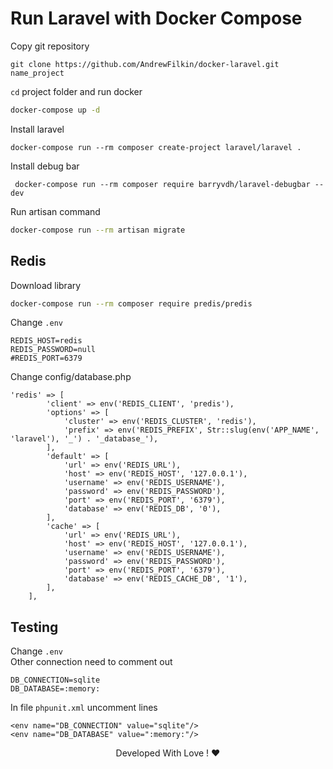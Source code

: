 # Run Laravel with Docker Compose

Copy git repository

```
git clone https://github.com/AndrewFilkin/docker-laravel.git name_project
```

`cd` project folder and run docker 

```bash
docker-compose up -d
```

Install laravel 

```
docker-compose run --rm composer create-project laravel/laravel .
```
Install debug bar

```
 docker-compose run --rm composer require barryvdh/laravel-debugbar --dev
```

Run artisan command

```bash
docker-compose run --rm artisan migrate
```

## Redis
Download library

```bash
docker-compose run --rm composer require predis/predis
```

Change `.env` <br/>

```
REDIS_HOST=redis
REDIS_PASSWORD=null
#REDIS_PORT=6379
```

Change config/database.php <br/>

```
'redis' => [
        'client' => env('REDIS_CLIENT', 'predis'),
        'options' => [
            'cluster' => env('REDIS_CLUSTER', 'redis'),
            'prefix' => env('REDIS_PREFIX', Str::slug(env('APP_NAME', 'laravel'), '_') . '_database_'),
        ],
        'default' => [
            'url' => env('REDIS_URL'),
            'host' => env('REDIS_HOST', '127.0.0.1'),
            'username' => env('REDIS_USERNAME'),
            'password' => env('REDIS_PASSWORD'),
            'port' => env('REDIS_PORT', '6379'),
            'database' => env('REDIS_DB', '0'),
        ],
        'cache' => [
            'url' => env('REDIS_URL'),
            'host' => env('REDIS_HOST', '127.0.0.1'),
            'username' => env('REDIS_USERNAME'),
            'password' => env('REDIS_PASSWORD'),
            'port' => env('REDIS_PORT', '6379'),
            'database' => env('REDIS_CACHE_DB', '1'),
        ],
    ],
```

## Testing

Change `.env` <br/>
Other connection need to comment out

```
DB_CONNECTION=sqlite
DB_DATABASE=:memory:
```


In file `phpunit.xml` uncomment lines <br/>

```
<env name="DB_CONNECTION" value="sqlite"/>
<env name="DB_DATABASE" value=":memory:"/>
```
<div align="center"> Developed With Love ! ❤️</div>

